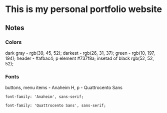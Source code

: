 # This is my personal portfolio website

## Notes 
### Colors 
dark gray - rgb(39, 45, 52);
darkest - rgb(26, 31, 37);
green - rgb(10, 197, 194);
header - #afbac4; 
p element #737f8a;
insetad of black rgb(52, 52, 52);

### Fonts
buttons, menu items - Anaheim
H, p - Quattrocento Sans

    font-family: 'Anaheim', sans-serif;

    font-family: 'Quattrocento Sans', sans-serif;